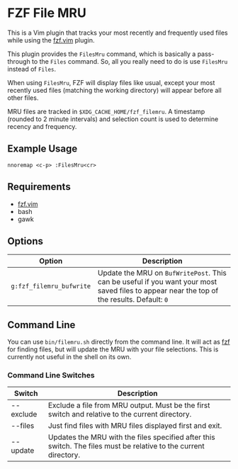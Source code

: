 # FZF File MRU

This is a Vim plugin that tracks your most recently and frequently used files
while using the [fzf.vim](https://github.com/junegunn/fzf.vim) plugin.

This plugin provides the `FilesMru` command, which is basically a pass-through
to the `Files` command.  So, all you really need to do is use `FilesMru`
instead of `Files`.

When using `FilesMru`, FZF will display files like usual, except your most
recently used files (matching the working directory) will appear before all
other files.

MRU files are tracked in `$XDG_CACHE_HOME/fzf_filemru`.  A timestamp (rounded
to 2 minute intervals) and selection count is used to determine recency and
frequency.


## Example Usage

```vim
nnoremap <c-p> :FilesMru<cr>
```


## Requirements

- [fzf.vim](https://github.com/junegunn/fzf.vim)
- bash
- gawk


## Options

Option | Description
------ | -----------
`g:fzf_filemru_bufwrite` | Update the MRU on `BufWritePost`.  This can be useful if you want your most saved files to appear near the top of the results.  Default: `0`


## Command Line

You can use `bin/filemru.sh` directly from the command line.  It will act as
[fzf](https://github.com/junegunn/fzf) for finding files, but will update the
MRU with your file selections.  This is currently not useful in the shell on
its own.


### Command Line Switches

Switch | Description
------ | -----------
--exclude | Exclude a file from MRU output.  Must be the first switch and relative to the current directory.
--files | Just find files with MRU files displayed first and exit.
--update | Updates the MRU with the files specified after this switch.  The files must be relative to the current directory.

